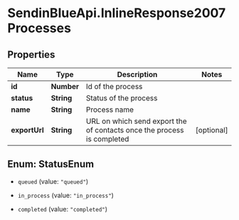 # SendinBlueApi.InlineResponse2007Processes

## Properties
Name | Type | Description | Notes
------------ | ------------- | ------------- | -------------
**id** | **Number** | Id of the process | 
**status** | **String** | Status of the process | 
**name** | **String** | Process name | 
**exportUrl** | **String** | URL on which send export the of contacts once the process is completed | [optional] 


<a name="StatusEnum"></a>
## Enum: StatusEnum


* `queued` (value: `"queued"`)

* `in_process` (value: `"in_process"`)

* `completed` (value: `"completed"`)





